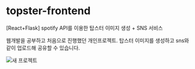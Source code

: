 # topster-frontend
[React+Flask] spotify API를 이용한 탑스터 이미지 생성 + SNS 서비스

웹개발을 공부하고 처음으로 진행했던 개인프로젝트. 
탑스터 이미지를 생성하고 sns와 같이 업로드해 공유할 수 있습니다.

![새 프로젝트](https://user-images.githubusercontent.com/55226431/154195626-1c3af630-94a5-4dc5-b332-120245ff0487.png)
